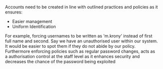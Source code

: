 Accounts need to be created in line with outlined practices and policies as it ensures:
- Easier management
- Uniform Identification

For example, forcing usernames to be written as 'm.krony' instead of first full name and second.
Say we have an unauthorised user within our system. It would be easier to spot them if they do not abide by our policy. Furthermore enforcing policies such as regular password changes, acts as a authorisation control
at the staff level as it enhances security and decreases the chance of the password being exploited
